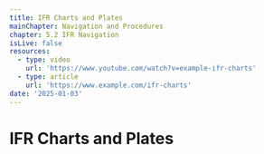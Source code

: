 ```yaml
---
title: IFR Charts and Plates
mainChapter: Navigation and Procedures
chapter: 5.2 IFR Navigation
isLive: false
resources:
  - type: video
    url: 'https://www.youtube.com/watch?v=example-ifr-charts'
  - type: article
    url: 'https://www.example.com/ifr-charts'
date: '2025-01-03'
---
```


# IFR Charts and Plates

